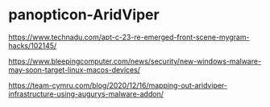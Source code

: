 # panopticon-AridViper

https://www.technadu.com/apt-c-23-re-emerged-front-scene-mygram-hacks/102145/

https://www.bleepingcomputer.com/news/security/new-windows-malware-may-soon-target-linux-macos-devices/

https://team-cymru.com/blog/2020/12/16/mapping-out-aridviper-infrastructure-using-augurys-malware-addon/
